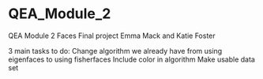 # QEA_Module_2
QEA Module 2  Faces Final project 
Emma Mack and Katie Foster


3 main tasks to do:
Change algorithm we already have from using eigenfaces to using fisherfaces
Include color in algorithm
Make usable data set

